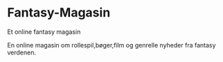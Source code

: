 # Fantasy-Magasin
Et online fantasy magasin

En online magasin om rollespil,bøger,film og genrelle nyheder fra fantasy verdenen. 
